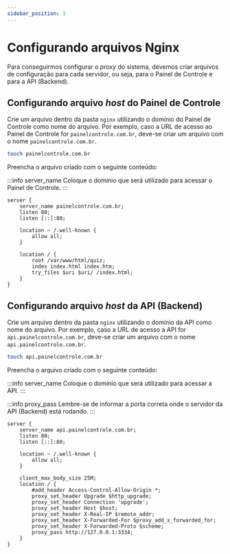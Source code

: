 ```yaml
---
sidebar_position: 1
---
```


# Configurando arquivos Nginx

Para conseguirmos configurar o _proxy_ do sistema, devemos criar arquivos de configuração para cada servidor, ou seja, para o Painel de Controle e para a API (Backend).

## Configurando arquivo _host_ do Painel de Controle

Crie um arquivo dentro da pasta `nginx` utilizando o domínio do Painel de Controle como nome do arquivo. Por exemplo, caso a URL de acesso ao Painel de Controle for `painelcontrole.com.br`, deve-se criar um arquivo com o nome `painelcontrole.com.br`.

```bash title="quizUtfpr/nginx"
touch painelcontrole.com.br
```

Preencha o arquivo criado com o seguinte conteúdo:

:::info server_name
Coloque o domínio que será utilizado para acessar o Painel de Controle.
:::

```nginx title="painelcontrole.com.br"
server {
    server_name painelcontrole.com.br;
    listen 80;
    listen [::]:80;

    location ~ /.well-known {
        allow all;
    }

    location / {
        root /var/www/html/quiz;
        index index.html index.htm;
        try_files $uri $uri/ /index.html;
    }
}
```

## Configurando arquivo _host_ da API (Backend)

Crie um arquivo dentro da pasta `nginx` utilizando o domínio da API como nome do arquivo. Por exemplo, caso a URL de acesso a API for `api.painelcontrole.com.br`, deve-se criar um arquivo com o nome `api.painelcontrole.com.br`.

```bash title="quizUtfpr/nginx"
touch api.painelcontrole.com.br
```

Preencha o arquivo criado com o seguinte conteúdo:

:::info server_name
Coloque o domínio que será utilizado para acessar a API.
:::

:::info proxy_pass
Lembre-se de informar a porta correta onde o servidor da API (Backend) está rodando.
:::

```nginx title="api.painelcontrole.com.br"
server {
    server_name api.painelcontrole.com.br;
    listen 80;
    listen [::]:80;

    location ~ /.well-known {
        allow all;
    }

    client_max_body_size 25M;
    location / {
        #add_header Access-Control-Allow-Origin *;
        proxy_set_header Upgrade $http_upgrade;
        proxy_set_header Connection 'upgrade';
        proxy_set_header Host $host;
        proxy_set_header X-Real-IP $remote_addr;
        proxy_set_header X-Forwarded-For $proxy_add_x_forwarded_for;
        proxy_set_header X-Forwarded-Proto $scheme;
        proxy_pass http://127.0.0.1:3334;
    }
}
```
